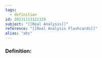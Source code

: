 ```yaml
---
tags:
  - definition
id: 20231113121129
subject: "[[Real Analysis]]"
reference: "[[Real Analysis Flashcards]]"
alias: "abs"
---
```

### Definition:
